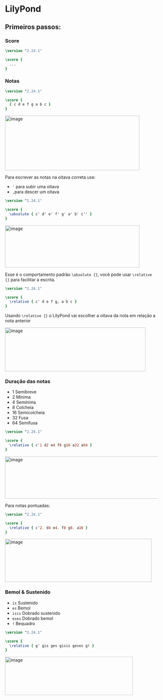 # LilyPond

## Primeiros passos:

### Score
```lilypond
\version "2.24.1"

\score {
  ...
}
```

### Notas
```lilypond
\version "2.24.1"

\score {
  { c d e f g a b c }
}
```
<img width="443" height="180" alt="image" src="https://github.com/user-attachments/assets/79480e00-34aa-4830-84bb-efa926ef520a" />

Para escrever as notas na oitava correta use: 
- `'` para subir uma oitava
- `,`para descer um oitava

```lilypond
\version "2.24.1"

\score {
  \absolute { c' d' e' f' g' a' b' c'' }
}
```
<img width="443" height="139" alt="image" src="https://github.com/user-attachments/assets/79f8523b-cd4e-4202-bc6b-2ba9b06a4552" />

Esse é o comportamento padrão `\absolute {}`, você pode usar `\relative {}` para facilitar a escrita.
```lilypond
\version "2.24.1"

\score {
  \relative { c' d e f g, a b c }
}
```
Usando `\relative {}` o LilyPond vai escolher a oitava da nota em relação a nota anterior

<img width="463" height="144" alt="image" src="https://github.com/user-attachments/assets/1b47e423-fff4-452f-887a-040b85f6f0ca" />

### Duração das notas
- 1 Semibreve
- 2 Mínima
- 4 Semínima
- 8 Colcheia
- 16 Semicolcheia
- 32 Fusa
- 64 Semifusa

```lilypond
\version "2.24.1"

\score {
  \relative { c'1 d2 e4 f8 g16 a32 a64 }
}
```
<img width="672" height="139" alt="image" src="https://github.com/user-attachments/assets/8157701b-97fe-4ea8-ac8c-53472e2ea3a8" />

Para notas pontuadas:
```lilypond
\version "2.24.1"

\score {
  \relative { c'2. d4 e4. f8 g8. a16 }
}
```
<img width="483" height="142" alt="image" src="https://github.com/user-attachments/assets/e950ab73-14a9-4ae4-b5b7-1788e068800f" />

### Bemol & Sustenido
- `is` Sustenido
- `es` Bemol
- `isis` Dobrado sustenido
- `eses` Dobrado bemol
- `!` Bequadro
```lilypond
\version "2.24.1"

\score {
  \relative { g' gis ges gisis geses g! }
}
```

<img width="421" height="126" alt="image" src="https://github.com/user-attachments/assets/44d39c39-388e-47a1-879a-b93866a2be89" />


```lilypond
```

```lilypond
```

```lilypond
```

```lilypond
```

```lilypond
```

